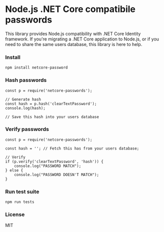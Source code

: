 # Node.js .NET Core compatibile passwords

This library provides Node.js compatibility with .NET Core Identity framework. If you're migrating a .NET Core application to Node.js, or if you need to share the same users database, this library is here to help.

### Install

`npm install netcore-password`

### Hash passwords

```
const p = require('netcore-passwords');

// Generate hash
const hash = p.hash('clearTextPassword');
console.log(hash);

// Save this hash into your users database

```

### Verify passwords

```
const p = require('netcore-passwords');

const hash = ''; // Fetch this has from your users database;

// Verify
if (p.verify('clearTextPassword', 'hash')) {
    console.log("PASSWORD MATCH");
} else {
    console.log("PASSWORD DOESN'T MATCH");
}
```

### Run test suite

`npm run tests`

### License

MIT
